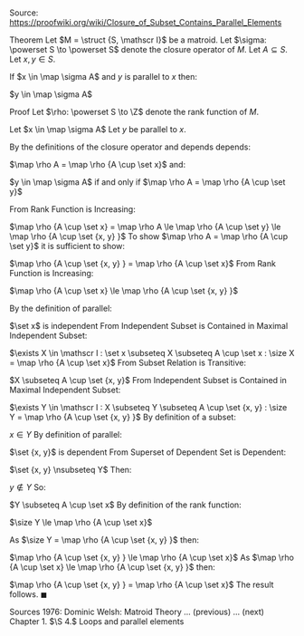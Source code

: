 # 

Source: https://proofwiki.org/wiki/Closure_of_Subset_Contains_Parallel_Elements

Theorem
Let $M = \struct {S, \mathscr I}$ be a matroid.
Let $\sigma: \powerset S \to \powerset S$ denote the closure operator of $M$.
Let $A \subseteq S$.
Let $x, y \in S$.

If $x \in \map \sigma A$ and $y$ is parallel to $x$ then:

$y \in \map \sigma A$


Proof
Let $\rho: \powerset S \to \Z$ denote the rank function of $M$.

Let $x \in \map \sigma A$
Let $y$ be parallel to $x$.

By the definitions of the closure operator and depends depends:

$\map \rho A = \map \rho {A \cup \set x}$
and:

$y \in \map \sigma A$ if and only if $\map \rho A = \map \rho {A \cup \set y}$

From Rank Function is Increasing:

$\map \rho {A \cup \set x} = \map \rho A \le \map \rho {A \cup \set y} \le \map \rho {A \cup \set {x, y} }$
To show $\map \rho A = \map \rho {A \cup \set y}$ it is sufficient to show:

$\map \rho {A \cup \set {x, y} } = \map \rho {A \cup \set x}$
From Rank Function is Increasing:

$\map \rho {A \cup \set x} \le \map \rho {A \cup \set {x, y} }$

By the definition of parallel:

$\set x$ is independent
From Independent Subset is Contained in Maximal Independent Subset:

$\exists X \in \mathscr I : \set x \subseteq X \subseteq A \cup \set x : \size X = \map \rho {A \cup \set x}$
From Subset Relation is Transitive:

$X \subseteq A \cup \set {x, y}$
From Independent Subset is Contained in Maximal Independent Subset:

$\exists Y \in \mathscr I : X \subseteq Y \subseteq A \cup \set {x, y} : \size Y = \map \rho {A \cup \set {x, y} }$
By definition of a subset:

$x \in Y$
By definition of parallel:

$\set {x, y}$ is dependent
From Superset of Dependent Set is Dependent:

$\set {x, y} \nsubseteq Y$
Then:

$y \notin Y$
So:

$Y \subseteq A \cup \set x$
By definition of the rank function:

$\size Y \le \map \rho {A \cup \set x}$

As $\size Y = \map \rho {A \cup \set {x, y} }$ then:

$\map \rho {A \cup \set {x, y} } \le \map \rho {A \cup \set x}$
As $\map \rho {A \cup \set x} \le \map \rho {A \cup \set {x, y} }$ then:

$\map \rho {A \cup \set {x, y} } = \map \rho {A \cup \set x}$
The result follows.
$\blacksquare$


Sources
1976: Dominic Welsh: Matroid Theory ... (previous) ... (next) Chapter $1.$ $\S 4.$ Loops and parallel elements




